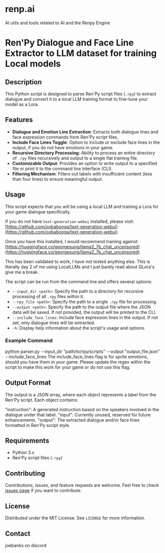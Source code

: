 # renp.ai
AI utils and tools related to AI and the Renpy Engine

# Ren'Py Dialogue and Face Line Extractor to LLM dataset for training Local models

## Description
This Python script is designed to parse Ren'Py script files (`.rpy`) to extract dialogue and convert it to a local LLM training format to fine-tune your model as a Lora.

## Features
- **Dialogue and Emotion Line Extraction**: Extracts both dialogue lines and face expression commands from Ren'Py script files.
- **Include Face Lines Toggle**: Option to include or exclude face lines in the output, if you do not have emotions in your game.
- **Recursive Directory Processing**: Ability to process an entire directory of `.rpy` files recursively and output to a single flat training file.
- **Customizable Output**: Provides an option to write output to a specified file or print it to the command line interface (CLI).
- **Filtering Mechanism**: Filters out labels with insufficient content (less than four lines) to ensure meaningful output.

## Usage
This script expects that you will be using a local LLM and training a Lora for your game dialogue specifically.

If you do not have `text-generation-webui` installed, please visit: [https://github.com/oobabooga/text-generation-webui](https://github.com/oobabooga/text-generation-webui)

Once you have this installed, I would recommend training against: [https://huggingface.co/georgesung/llama2_7b_chat_uncensored](https://huggingface.co/georgesung/llama2_7b_chat_uncensored)

This has been validated to work, I have not tested anything else. This is literally day 2 of me using LocalLLMs and I just barely read about QLora's give me a break.

The script can be run from the command line and offers several options:

- `--input_dir <path>`: Specify the path to a directory for recursive processing of all `.rpy` files within it.
- `--rpy_file <path>`: Specify the path to a single `.rpy` file for processing.
- `--output <path>`: Specify the path to the output file where the JSON data will be saved. If not provided, the output will be printed to the CLI.
- `--include_face_lines`: Include face expression lines in the output. If not set, only dialogue lines will be extracted.
- `-h`: Display help information about the script's usage and options.

### Example Command

python parser.py --input_dir "path/to/rpy/scripts" --output "output_file.json" --include_face_lines
The include_face_lines flag is for sprite emotions, should you have them in your game. Please update the regex within the script to make this work for your game or do not use this flag.

## Output Format
The output is a JSON array, where each object represents a label from the Ren'Py script. Each object contains:

"instruction": A generated instruction based on the speakers involved in the dialogue under that label.
"input": Currently unused, reserved for future enhancements.
"output": The extracted dialogue and/or face lines formatted in Ren'Py script style.

## Requirements
- Python 3.x
- Ren'Py script files (`.rpy`)

## Contributing
Contributions, issues, and feature requests are welcome. Feel free to check [issues page](#) if you want to contribute.

## License
Distributed under the MIT License. See `LICENSE` for more information.

## Contact
joebanks on discord
